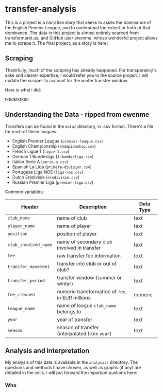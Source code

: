 # transfer-analysis

This is a project is a narrative story that seeks to asses the dominance of the English Premier League, and to understand the extent or truth of that dominance. The data in this project is almost entirely sourced from transfermarkt.us, and GitHub user ewenme, whose wonderful project allows me to scrape it. The final project, as a story is here: 

## Scraping

Thankfully, much of the scraping has already happened. For transperancy's sake and clearer expertise, I would refer you to the source project. I will update the scraper to account for the winter transfer window:

Here is what i did:
 
tktktktktktkt

## Understanding the Data - ripped from ewenme

Transfers can be found in the `data/` directory, in .csv format. There's a file for each of these leagues:

- English Premier League (`premier-league.csv`)
- English Championship (`championship.csv`)
- French Ligue 1 (`ligue-1.csv`)
- German 1.Bundesliga (`1-bundesliga.csv`)
- Italian Serie A (`serie-a.csv`)
- Spanish La Liga (`primera-division.csv`)
- Portugese Liga NOS (`liga-nos.csv`)
- Dutch Eredivisie (`eredivisie.csv`)
- Russian Premier Liga (`premier-liga.csv`)

Common variables:

| Header | Description | Data Type |
| --- | --- | --- |
| `club_name` | name of club | text |
| `player_name` | name of player | text |
| `position` | position of player | text |
| `club_involved_name` | name of secondary club involved in transfer | text |
| `fee` | raw transfer fee information | text |
| `transfer_movement` | transfer into club or out of club? | text |
| `transfer_period` | transfer window (summer or winter) | text |
| `fee_cleaned` | numeric transformation of `fee`, in EUR millions| numeric |
| `league_name` | name of league `club_name` belongs to | text |
| `year` | year of transfer | text |
| `season` | season of transfer (interpolated from `year`) | text |

## Analysis and interpretation

My analysis of this data is available in the `analysis/` directory. The questions and methods I have chosen, as well as graphs (if any) are detailed in the cells. I will put forward the important qustions here:

### Who 
